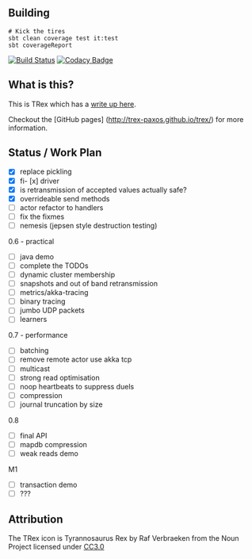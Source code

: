 ## Building

```
# Kick the tires
sbt clean coverage test it:test
sbt coverageReport
```
[![Build Status](https://travis-ci.org/trex-paxos/trex.svg?branch=master)](https://travis-ci.org/trex-paxos/trex)
[![Codacy Badge](https://www.codacy.com/project/badge/73b345d5a4c74a4d9d458596e64fe212)](https://www.codacy.com/app/simbo1905remixed/trex)

## What is this? 

This is TRex which has a [write up here](https://simbo1905.wordpress.com/2014/10/28/transaction-log-replication-with-paxos/). 

Checkout the [GitHub pages] (http://trex-paxos.github.io/trex/) for more information.

## Status /  Work Plan

- [x] replace pickling
- [x] fi- [x] driver
- [x] is retransmission of accepted values actually safe?
- [x] overrideable send methods
- [ ] actor refactor to handlers
- [ ] fix the fixmes
- [ ] nemesis (jepsen style destruction testing)

0.6 - practical

- [ ] java demo
- [ ] complete the TODOs
- [ ] dynamic cluster membership  
- [ ] snapshots and out of band retransmission
- [ ] metrics/akka-tracing
- [ ] binary tracing 
- [ ] jumbo UDP packets
- [ ] learners

0.7 - performance

- [ ] batching 
- [ ] remove remote actor use akka tcp
- [ ] multicast 
- [ ] strong read optimisation
- [ ] noop heartbeats to suppress duels
- [ ] compression 
- [ ] journal truncation by size 

0.8 

- [ ] final API 
- [ ] mapdb compression
- [ ] weak reads demo

M1

- [ ] transaction demo
- [ ] ???

## Attribution

The TRex icon is Tyrannosaurus Rex by Raf Verbraeken from the Noun Project licensed under [CC3.0](http://creativecommons.org/licenses/by/3.0/us/)

